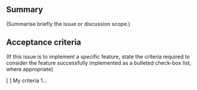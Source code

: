 ## Summary

(Summarise briefly the issue or discussion scope.)

## Acceptance criteria

(If this issue is to implement a specific feature, state the criteria
required to consider the feature successfully implemented as a bulleted
check-box list, where appropriate)

 [ ] My criteria 1...

